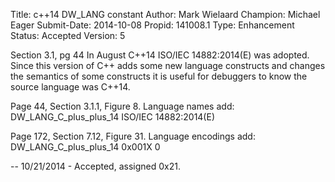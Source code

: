Title:       c++14 DW_LANG constant
Author:      Mark Wielaard
Champion:    Michael Eager
Submit-Date: 2014-10-08
Propid:      141008.1
Type:        Enhancement
Status:      Accepted
Version:     5

Section 3.1, pg 44
In August C++14 ISO/IEC 14882:2014(E) was adopted. Since this version of C++ adds some new 
language constructs and changes the semantics of some constructs it is useful for debuggers 
to know the source language was C++14.

Page 44, Section 3.1.1, Figure 8. Language names add:
  DW_LANG_C_plus_plus_14    ISO/IEC 14882:2014(E)

Page 172, Section 7.12, Figure 31. Language encodings add:
  DW_LANG_C_plus_plus_14    0x001X    0

--
10/21/2014 - Accepted, assigned 0x21.
